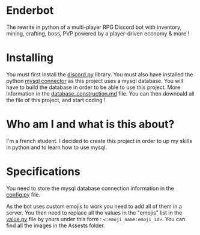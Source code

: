 # Enderbot
The rewrite in python of a multi-player RPG Discord bot with inventory, mining, crafting, boss, PVP powered by a player-driven economy & more !
# Installing
You must first install the [discord.py](https://github.com/Rapptz/discord.py) library.
You must also have installed the python [mysql connector](https://dev.mysql.com/downloads/connector/python/) as this project uses a mysql database.
You will have to build the database in order to be able to use this project. More information in the [database_construction.md](https://github.com/Titouan-cpu/Enderbot/blob/master/Database_construction.md) file.
You can then downoald all the file of this project, and start coding !

# Who am I and what is this about?
I'm a french student. I decided to create this project in order to up my skills in python and to learn how to use mysql.

# Specifications 
You need to store the mysql database connection information in the [config.py](https://github.com/Titouan-cpu/Enderbot/blob/master/Enderbot/config.py) file.

As the bot uses custom emojis to work you need to add all of them in a server. You then need to replace all the values in the "emojis" list in the [value.py](https://github.com/Titouan-cpu/Enderbot/blob/master/Enderbot/values.py) file by yours under this form : `<:emoji_name:emoji_id>`. You can find all the images in the Assests folder.
